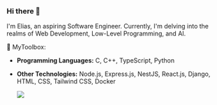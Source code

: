 ### Hi there 👋
I'm Elias, an aspiring Software Engineer. Currently, I'm delving into the realms of Web Development, Low-Level Programming, and AI.

🚀 MyToolbox:
- **Programming Languages:** C, C++, TypeScript, Python
- **Other Technologies:** Node.js, Express.js, NestJS, React.js, Django, HTML, CSS, Tailwind CSS, Docker

  ![](https://hit.yhype.me/github/profile?user_id=77249146)
<!--
**Elias-Belkheiri/Elias-Belkheiri** is a ✨ _special_ ✨ repository because its `README.md` (this file) appears on your GitHub profile.

Here are some ideas to get you started:

- 🔭 I’m currently working on ...
- 🌱 I’m currently learning ...
- 👯 I’m looking to collaborate on ...
- 🤔 I’m looking for help with ...
- 💬 Ask me about ...
- 📫 How to reach me: ...
- 😄 Pronouns: ...
- ⚡ Fun fact: ...
-->
